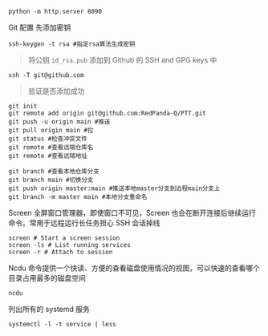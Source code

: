 
```
python -m http.server 8090
```



Git 配置
先添加密钥
```shell
ssh-keygen -t rsa #指定rsa算法生成密钥
```
>  将公钥 `id_rsa.pub` 添加到 Github 的 SSH and GPG keys 中

```shell
ssh -T git@github.com
```
>  验证是否添加成功

```shell
git init
git remote add origin git@github.com:RedPanda-Q/PTT.git
git push -u origin main #推送
git pull origin main #拉
git status #检查冲突文件
git remote #查看远端仓库名
git remote #查看远端地址
```


```shell
git branch #查看本地仓库分支
git branch main #切换分支
git push origin master:main #推送本地master分支到远程main分支上
git branch -m master main #本地分支重命名
```


Screen 全屏窗口管理器，即使窗口不可见，Screen 也会在断开连接后继续运行命令。常用于远程运行长任务担心 SSH 会话掉线
```shell
screen # Start a screen session  
screen -ls # List running services  
screen -r # Attach to session
```

Ncdu 命令提供一个快读、方便的查看磁盘使用情况的视图，可以快速的查看哪个目录占用最多的磁盘空间
```shell
ncdu
```

列出所有的 systemd 服务
```shell
systemctl -l -t service | less
```
